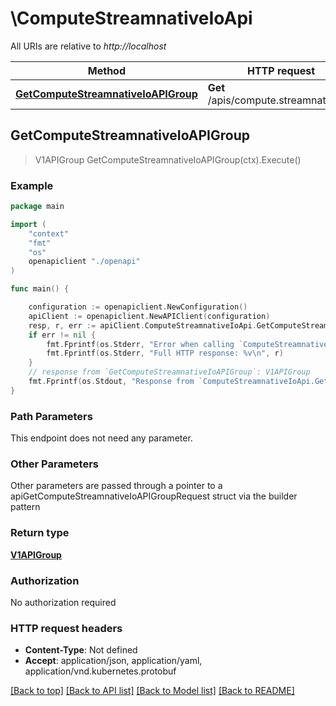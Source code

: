 # \ComputeStreamnativeIoApi

All URIs are relative to *http://localhost*

Method | HTTP request | Description
------------- | ------------- | -------------
[**GetComputeStreamnativeIoAPIGroup**](ComputeStreamnativeIoApi.md#GetComputeStreamnativeIoAPIGroup) | **Get** /apis/compute.streamnative.io/ | 



## GetComputeStreamnativeIoAPIGroup

> V1APIGroup GetComputeStreamnativeIoAPIGroup(ctx).Execute()





### Example

```go
package main

import (
    "context"
    "fmt"
    "os"
    openapiclient "./openapi"
)

func main() {

    configuration := openapiclient.NewConfiguration()
    apiClient := openapiclient.NewAPIClient(configuration)
    resp, r, err := apiClient.ComputeStreamnativeIoApi.GetComputeStreamnativeIoAPIGroup(context.Background()).Execute()
    if err != nil {
        fmt.Fprintf(os.Stderr, "Error when calling `ComputeStreamnativeIoApi.GetComputeStreamnativeIoAPIGroup``: %v\n", err)
        fmt.Fprintf(os.Stderr, "Full HTTP response: %v\n", r)
    }
    // response from `GetComputeStreamnativeIoAPIGroup`: V1APIGroup
    fmt.Fprintf(os.Stdout, "Response from `ComputeStreamnativeIoApi.GetComputeStreamnativeIoAPIGroup`: %v\n", resp)
}
```

### Path Parameters

This endpoint does not need any parameter.

### Other Parameters

Other parameters are passed through a pointer to a apiGetComputeStreamnativeIoAPIGroupRequest struct via the builder pattern


### Return type

[**V1APIGroup**](V1APIGroup.md)

### Authorization

No authorization required

### HTTP request headers

- **Content-Type**: Not defined
- **Accept**: application/json, application/yaml, application/vnd.kubernetes.protobuf

[[Back to top]](#) [[Back to API list]](../README.md#documentation-for-api-endpoints)
[[Back to Model list]](../README.md#documentation-for-models)
[[Back to README]](../README.md)

